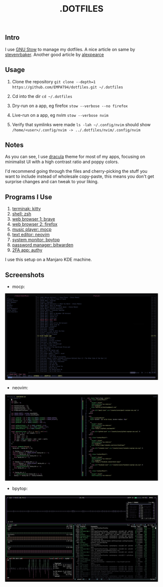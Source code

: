 <br />
<h1 align="center"> .DOTFILES </h1>
<br />

## Intro

I use [GNU Stow](https://www.gnu.org/software/stow/) to manage my dotfiles. A nice article on same by [stevenrbaker](https://www.stevenrbaker.com/tech/managing-dotfiles-with-gnu-stow.html). Another good article by [alexpearce](https://alexpearce.me/2016/02/managing-dotfiles-with-stow/)

## Usage

1. Clone the repository `git clone --depth=1 https://github.com/EMPAT94/dotfiles.git ~/.dotfiles`

2. Cd into the dir `cd ~/.dotfiles`

3. Dry-run on a app, eg firefox `stow --verbose --no firefox`

4. Live-run on a app, eg nvim `stow --verbose nvim`

5. Verify that symlinks were made `ls -lah ~/.config/nvim` should show `/home/<user>/.config/nvim -> ../.dotfiles/nvim/.config/nvim`

## Notes

As you can see, I use [dracula](https://draculatheme.com/) theme for most of my apps, focusing on minimalist UI with a high contrast ratio and poppy colors.

I'd recommend going through the files and cherry-picking the stuff you want to include instead of wholesale copy-paste, this means you don't get surprise changes and can tweak to your liking.

## Programs I Use

1. [terminak: kitty](https://sw.kovidgoyal.net/kitty/)
1. [shell: zsh](https://en.wikipedia.org/wiki/Z_shell)
1. [web browser 1: brave](https://brave.com/)
1. [web browser 2: firefox](https://www.mozilla.org/en-US/firefox/new/)
1. [music player: mocp](https://moc.daper.net/)
1. [text editor: neovim](https://neovim.io/)
1. [system monitor: bpytop](https://github.com/aristocratos/bpytop)
1. [password manager: bitwarden](https://bitwarden.com/)
1. [2FA app: authy](https://authy.com/)

I use this setup on a Manjaro KDE machine.

## Screenshots

- mocp:

![mocp image](./mocp.webp)

- neovim:

![nvim image](./nvim.webp)

- bpytop:

![bpytop image](./bpytop.webp)
